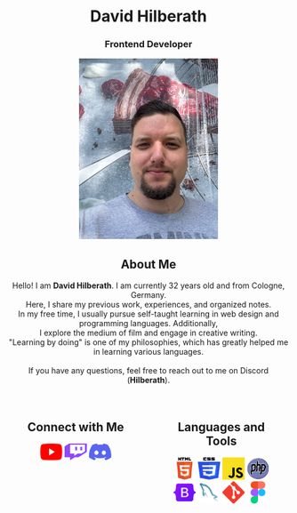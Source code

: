 <h1 align="center">David Hilberath</h1>
<h3 align="center">Frontend Developer</h3>

<!-- Profil Bild -->
<p align="center">
  <img src="https://raw.githubusercontent.com/Hilberath/Hilberath/main/foto.jpeg" alt="David Hilberath" width="250" height="325"/>
</p>

<!-- About Me -->
<h2 align="center">About Me</h2>
<p align="center">
  Hello! I am <strong>David Hilberath</strong>. I am currently 32 years old and from Cologne, Germany. <br>
Here, I share my previous work, experiences, and organized notes. <br>
In my free time, I usually pursue self-taught learning in web design and programming languages. Additionally, <br>
I explore the medium of film and engage in creative writing. <br>
"Learning by doing" is one of my philosophies, which has greatly helped me in learning various languages.
<br><br>
If you have any questions, feel free to reach out to me on Discord (<strong>Hilberath</strong>).
</p>

<!-- Social Networks and Tools -->
<div style="display: flex; justify-content: center; align-items: flex-start; gap: 20px;">

  <!-- Connect with Me -->
  <div style="flex: 1; padding: 20px; border-radius: 10px; max-width: 350px;">
    <h2 align="center">Connect with Me</h2>
    <p align="center">
      <a href="https://www.youtube.com/@Hilberath" target="_blank"><img src="https://raw.githubusercontent.com/Hilberath/Network-Icons/54370a4fb792d7f6556fd66dcbec1003133c35b8/Icons/SVG/youtube.svg" alt="Hilberath YouTube" height="30" width="40" /></a>
      <a href="https://www.twitch.tv/david_hilberath_dev" target="_blank"><img src="https://raw.githubusercontent.com/Hilberath/Network-Icons/54370a4fb792d7f6556fd66dcbec1003133c35b8/Icons/SVG/twitch.svg" alt="Hilberath Twitch" height="30" width="40" /></a>
      <a href="https://discord.gg/aHsaN3SwBC" target="_blank"><img src="https://raw.githubusercontent.com/Hilberath/Network-Icons/54370a4fb792d7f6556fd66dcbec1003133c35b8/Icons/SVG/discord.svg" alt="Hilberath Discord" height="30" width="40" /></a>
    </p>
  </div>

  <!-- Languages and Tools -->
  <div style="flex: 1; padding: 20px; border-radius: 10px; max-width: 350px;">
    <h2 align="center">Languages and Tools</h2>
    <p align="center">
      <a href="https://www.w3.org/html/" target="_blank"><img src="https://raw.githubusercontent.com/Hilberath/Network-Icons/1dfbd633d9b5b18001aebaa05e5b9876182cc281/Icons/SVG/html.svg" alt="HTML5" width="40" height="40"/></a>
      <a href="https://www.w3schools.com/css/" target="_blank"><img src="https://raw.githubusercontent.com/Hilberath/Network-Icons/1dfbd633d9b5b18001aebaa05e5b9876182cc281/Icons/SVG/css.svg" alt="CSS3" width="40" height="40"/></a>
      <a href="https://www.w3schools.com/js/" target="_blank"><img src="https://raw.githubusercontent.com/Hilberath/Network-Icons/1dfbd633d9b5b18001aebaa05e5b9876182cc281/Icons/SVG/javascript.svg" alt="JavaScript" width="40" height="40"/></a>
      <a href="https://www.php.net" target="_blank"><img src="https://raw.githubusercontent.com/Hilberath/Network-Icons/54370a4fb792d7f6556fd66dcbec1003133c35b8/Icons/SVG/php.svg" alt="PHP" width="40" height="40"/></a>
      <a href="https://getbootstrap.com" target="_blank"><img src="https://raw.githubusercontent.com/Hilberath/Network-Icons/54370a4fb792d7f6556fd66dcbec1003133c35b8/Icons/SVG/bootstrap.svg" alt="Bootstrap" width="40" height="40"/></a>
      <a href="https://www.mysql.com/" target="_blank"><img src="https://raw.githubusercontent.com/Hilberath/Network-Icons/54370a4fb792d7f6556fd66dcbec1003133c35b8/Icons/SVG/mysql.svg" alt="MySQL" width="40" height="40"/></a>
      <a href="https://git-scm.com/" target="_blank"><img src="https://raw.githubusercontent.com/Hilberath/Network-Icons/54370a4fb792d7f6556fd66dcbec1003133c35b8/Icons/SVG/git.svg" alt="Git" width="40" height="40"/></a>
      <a href="https://www.figma.com/" target="_blank"><img src="https://raw.githubusercontent.com/Hilberath/Network-Icons/54370a4fb792d7f6556fd66dcbec1003133c35b8/Icons/SVG/figma.svg" alt="Figma" width="40" height="40"/></a>
    </p>
  </div>

</div>
